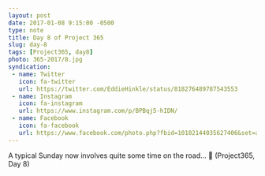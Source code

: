 ```yaml
---
layout: post
date: 2017-01-08 9:15:00 -0500
type: note
title: Day 8 of Project 365
slug: day-8
tags: [Project365, day8]
photo: 365-2017/8.jpg
syndication:
 - name: Twitter
   icon: fa-twitter
   url: https://twitter.com/EddieHinkle/status/818276489787543553
 - name: Instagram
   icon: fa-instagram
   url: https://www.instagram.com/p/BPBqj5-hIDN/
 - name: Facebook
   icon: fa-facebook
   url: https://www.facebook.com/photo.php?fbid=10102144035627406&set=a.10102131355967546.1073741838.19506647
---
```

A typical Sunday now involves quite some time on the road... 🚗 (Project365, Day 8)